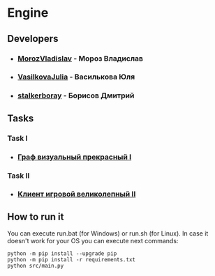 # Engine

## Developers
+ ### [MorozVladislav](https://github.com/MorozVladislav) - Мороз Владислав
+ ### [VasilkovaJulia](https://github.com/JuliaVasilkova) - Василькова Юля
+ ### [stalkerboray](https://github.com/stalkerboray) - Борисов Дмитрий

## Tasks

### Task I
+  ### [Граф визуальный прекрасный I](https://github.com/WG-Forge/Engine/blob/master/tasks/task_1.md)

### Task II

+ ### [Клиент игровой великолепный II](https://github.com/WG-Forge/Engine/blob/master/tasks/task_2.md)

## How to run it
You can execute run.bat (for Windows) or run.sh (for Linux). In case it doesn't work for your OS you can execute next commands:
```
python -m pip install --upgrade pip
python -m pip install -r requirements.txt
python src/main.py
```
